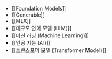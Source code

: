 
- [[Foundation Models]]
- [[Generable]]
- [[MLX]]
- [[대규모 언어 모델 (LLM)]]
- [[머신 러닝 (Machine Learning)]]
- [[인공 지능 (AI)]]
- [[트랜스포머 모델 (Transformer Model)]]